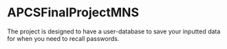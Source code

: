 # APCSFinalProjectMNS
The project is designed to have a user-database to save your inputted data for when you need to recall passwords. 
